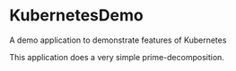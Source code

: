 # KubernetesDemo
A demo application to demonstrate features of Kubernetes

This application does a very simple prime-decomposition.

